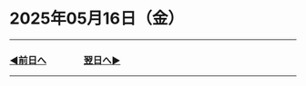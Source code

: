 # 2025年05月16日（金）

---

### [◀️前日へ](https://github.com/yuasys/chatty-journal/blob/main/2025/05/2025-05-15.md)&emsp;&emsp;&emsp;&emsp;[翌日へ▶️](https://github.com/yuasys/chatty-journal/blob/main/2025/05/2025-05-17.md)

---
